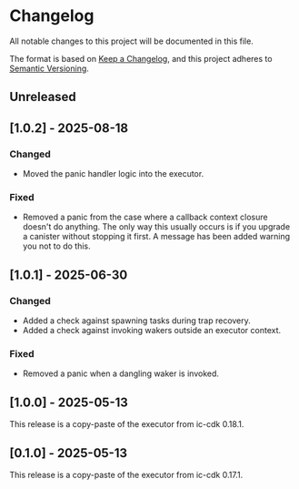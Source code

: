 # Changelog

All notable changes to this project will be documented in this file.

The format is based on [Keep a Changelog](https://keepachangelog.com/en/1.0.0/),
and this project adheres to [Semantic Versioning](https://semver.org/spec/v2.0.0.html).

## Unreleased

## [1.0.2] - 2025-08-18

### Changed

- Moved the panic handler logic into the executor.

### Fixed

- Removed a panic from the case where a callback context closure doesn't do anything. The only way this usually occurs is if you upgrade a canister without stopping it first. A message has been added warning you not to do this.

## [1.0.1] - 2025-06-30

### Changed

- Added a check against spawning tasks during trap recovery.
- Added a check against invoking wakers outside an executor context.

### Fixed

- Removed a panic when a dangling waker is invoked.

## [1.0.0] - 2025-05-13

This release is a copy-paste of the executor from ic-cdk 0.18.1.

## [0.1.0] - 2025-05-13

This release is a copy-paste of the executor from ic-cdk 0.17.1.
